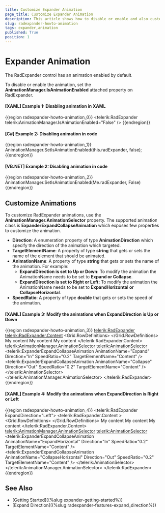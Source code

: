 ```yaml
---
title: Customize Expander Animation
page_title: Customize Expander Animation
description: This article shows how to disable or enable and also customize the RadExpander default expand/collapse animations.
slug: radexpander-howto-animation
tags: expander,animation
published: True
position: 1
---
```


# Expander Animation

The RadExpander control has an animation enabled by default. 

To disable or enable the animation, set the __AnimationManager.IsAnimationEnabled__ attached property on RadExpander. 

#### __[XAML] Example 1: Disabling animation in XAML__
{{region radexpander-howto-animation_0}}
	<telerik:RadExpander telerik:AnimationManager.IsAnimationEnabled="False" />
{{endregion}}

#### __[C#] Example 2: Disabling animation in code__
{{region radexpander-howto-animation_1}}        
	AnimationManager.SetIsAnimationEnabled(this.radExpander, false);
{{endregion}}

#### __[VB.NET] Example 2: Disabling animation in code__
{{region radexpander-howto-animation_2}}    
	AnimationManager.SetIsAnimationEnabled(Me.radExpander, False)            
{{endregion}}

## Customize Animations

To customize RadExpander animations, use the __AnimationManager.AnimationSelector__ property. The supported animation class is __ExpanderExpandCollapseAnimation__ which exposes few properties to customize the animation.

* __Direction__: A enumeration property of type __AnimationDirection__ which specify the direction of the animation which targeted.
* __TargetElementName__: A property of type __string__ that gets or sets the name of the element that should be animated.
* __AnimationName__: A property of type __string__ that gets or sets the name of the animation. For example:
	* __ExpandDirection is set to Up or Down:__ To modify the animation the AnimationName needs to be set to __Expand or Collapse__.
	* __ExpandDirection is set to Right or Left:__ To modify the animation the AnimationName needs to be set to __ExpandHorizontal or CollapseHorizontal__.
* __SpeedRatio__: A property of type __double__ that gets or sets the speed of the animation.

#### __[XAML] Example 3: Modify the animations when ExpandDirection is Up or Down__
{{region radexpander-howto-animation_3}}
	<telerik:RadExpander>
		<telerik:RadExpander.Content>
			<Grid>
				<Grid.RowDefinitions>
					<RowDefinition Height="20"/>
					<RowDefinition Height="20"/>
					<RowDefinition Height="20"/>
				</Grid.RowDefinitions>
				<TextBox Grid.Row="0">My content</TextBox>
				<TextBox Grid.Row="1">My content</TextBox>
				<TextBox Grid.Row="2">My content</TextBox>
			</Grid>
		</telerik:RadExpander.Content>
		<telerik:AnimationManager.AnimationSelector>
			<telerik:AnimationSelector>
				<telerik:ExpanderExpandCollapseAnimation AnimationName="Expand" 
														 Direction="In"
														 SpeedRatio="0.2"
														 TargetElementName="Content" />
				<telerik:ExpanderExpandCollapseAnimation AnimationName="Collapse" 
														 Direction="Out"
														 SpeedRatio="0.2"
														 TargetElementName="Content" />
			</telerik:AnimationSelector>
		</telerik:AnimationManager.AnimationSelector>
	</telerik:RadExpander>
{{endregion}}

#### __[XAML] Example 4: Modify the animations when ExpandDirection is Right or Left__
{{region radexpander-howto-animation_4}}
	<telerik:RadExpander ExpandDirection="Left">
		<telerik:RadExpander.Content >
				<Grid>
					<Grid.RowDefinitions>
						<RowDefinition Height="20"/>
						<RowDefinition Height="20"/>
						<RowDefinition Height="20"/>
					</Grid.RowDefinitions>
					<TextBox Grid.Row="0">My content</TextBox>
					<TextBox Grid.Row="1">My content</TextBox>
					<TextBox Grid.Row="2">My content</TextBox>
				</Grid>
		</telerik:RadExpander.Content>
		<telerik:AnimationManager.AnimationSelector>
			<telerik:AnimationSelector>
				<telerik:ExpanderExpandCollapseAnimation AnimationName="ExpandHorizontal" 
														 Direction="In"
														 SpeedRatio="0.2"
														 TargetElementName="Content" />
				<telerik:ExpanderExpandCollapseAnimation AnimationName="CollapseHorizontal" 
														 Direction="Out"
														 SpeedRatio="0.2"
														 TargetElementName="Content" />
			</telerik:AnimationSelector>
		</telerik:AnimationManager.AnimationSelector>
	</telerik:RadExpander>
{{endregion}}

## See Also
* [Getting Started]({%slug expander-getting-started%})
* [Expand Direction]({%slug radexpander-features-expand_direction%})
